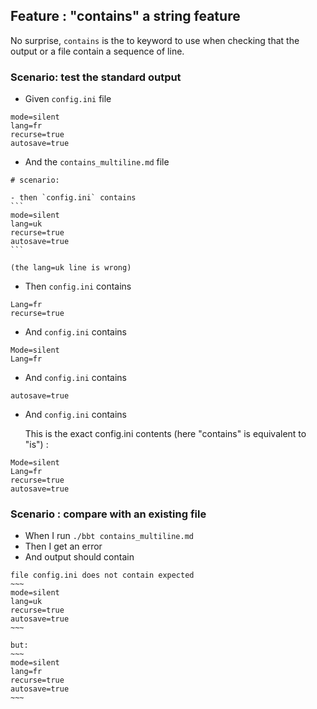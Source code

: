 ## Feature : "contains" a string feature

No surprise, `contains` is the to keyword to use when checking that the output or a file contain a sequence of line.

### Scenario: test the standard output

- Given `config.ini` file
```
mode=silent
lang=fr  
recurse=true 
autosave=true
```
- And the `contains_multiline.md` file
~~~
# scenario:

- then `config.ini` contains 
```
mode=silent
lang=uk
recurse=true
autosave=true
```

(the lang=uk line is wrong)
~~~


- Then `config.ini` contains
```
Lang=fr
recurse=true
```

- And `config.ini` contains 
```
Mode=silent
Lang=fr
```

- And `config.ini` contains 
```
autosave=true
```

- And `config.ini` contains 
  
  This is the exact config.ini contents (here "contains" is equivalent to "is") :

```
Mode=silent
Lang=fr
recurse=true
autosave=true
```

### Scenario : compare with an existing file

- When I run `./bbt contains_multiline.md`
- Then I get an error
- And output should contain  
```
file config.ini does not contain expected
~~~
mode=silent    
lang=uk    
recurse=true    
autosave=true    
~~~
  
but:   
~~~
mode=silent    
lang=fr      
recurse=true     
autosave=true 
~~~
```
